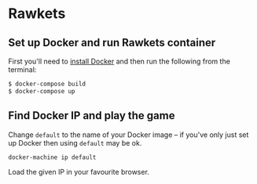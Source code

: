 # Rawkets

## Set up Docker and run Rawkets container

First you'll need to [install Docker](https://www.docker.com/) and then run the following from the terminal:

```bash
$ docker-compose build
$ docker-compose up
```

## Find Docker IP and play the game

Change `default` to the name of your Docker image &ndash; if you've only just set up Docker then using `default` may be ok.

```bash
docker-machine ip default
```

Load the given IP in your favourite browser.
